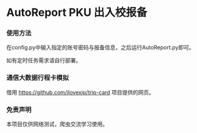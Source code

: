 # AutoReport PKU 出入校报备
### 使用方法
在config.py中输入指定的账号密码与报备信息，之后运行AutoReport.py即可。

如有定时任务需求请自行部署。

### 通信大数据行程卡模拟
借用 https://github.com/ilovexjp/trip-card 项目提供的网页。

### 免责声明
本项目仅供网络测试，爬虫交流学习使用。